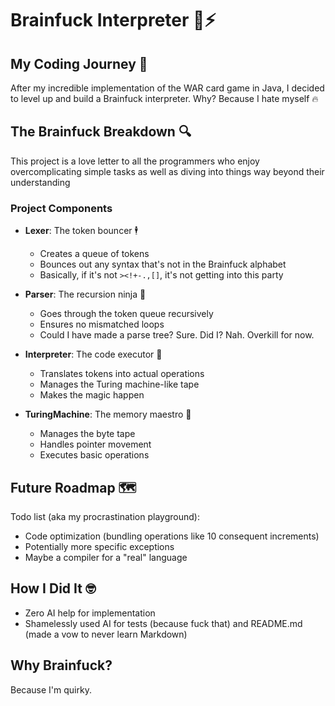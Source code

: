 # Brainfuck Interpreter 🧠⚡

## My Coding Journey 🚀

After my incredible implementation of the WAR card game in Java, I decided to level up and build a Brainfuck interpreter. Why? Because I hate myself ️‍🔥

## The Brainfuck Breakdown 🔍

This project is a love letter to all the programmers who enjoy overcomplicating simple tasks as well as diving into things way beyond their understanding

### Project Components 

- **Lexer**: The token bouncer 🕴️
  - Creates a queue of tokens
  - Bounces out any syntax that's not in the Brainfuck alphabet
  - Basically, if it's not `><!+-.,[]`, it's not getting into this party

- **Parser**: The recursion ninja 🥷
  - Goes through the token queue recursively
  - Ensures no mismatched loops
  - Could I have made a parse tree? Sure. Did I? Nah. Overkill for now.

- **Interpreter**: The code executor 🔫
  - Translates tokens into actual operations
  - Manages the Turing machine-like tape
  - Makes the magic happen

- **TuringMachine**: The memory maestro 🎹
  - Manages the byte tape
  - Handles pointer movement
  - Executes basic operations

## Future Roadmap 🗺️

Todo list (aka my procrastination playground):
- Code optimization (bundling operations like 10 consequent increments)
- Potentially more specific exceptions
- Maybe a compiler for a "real" language

## How I Did It 🤓

- Zero AI help for implementation
- Shamelessly used AI for tests (because fuck that) and README.md (made a vow to never learn Markdown)

## Why Brainfuck? 

Because I'm quirky.
